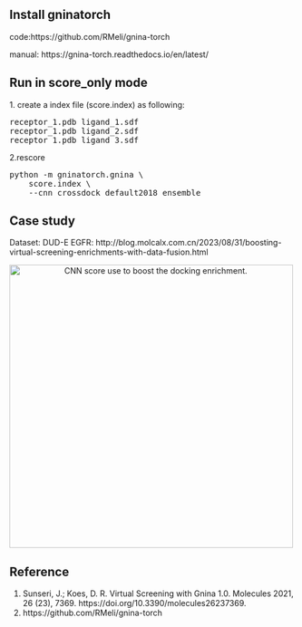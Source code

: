 <h2>Install gninatorch</h2>
<p>code:https://github.com/RMeli/gnina-torch</p>
<p>manual: https://gnina-torch.readthedocs.io/en/latest/ </p>
<h2>Run in score_only mode</h2>
<p>1. create a index file (score.index) as following:</p>
<pre line="1">
receptor_1.pdb ligand_1.sdf
receptor_1.pdb ligand_2.sdf
receptor_1.pdb ligand_3.sdf
</pre>
<p>2.rescore</p>
<pre line="1">
python -m gninatorch.gnina \
    score.index \
    --cnn crossdock_default2018_ensemble
</pre>
<h2>Case study</h2>
<p>Dataset: DUD-E EGFR: http://blog.molcalx.com.cn/2023/08/31/boosting-virtual-screening-enrichments-with-data-fusion.html</p>
<img style="text-align:center;" src='http://blog.molcalx.com.cn/wp-content/uploads/2023/08/2023083111293864.png' alt="CNN score use to boost the docking enrichment." width="500" height="500">
<h2>Reference</h2>
<ol>
   <li>Sunseri, J.; Koes, D. R. Virtual Screening with Gnina 1.0. Molecules 2021, 26 (23), 7369. https://doi.org/10.3390/molecules26237369.</li>
   <li>https://github.com/RMeli/gnina-torch</li>
</ol>
